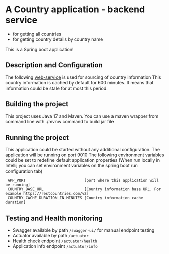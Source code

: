 # A Country application - backend service
- for getting all countries
- for getting country details by country name

This is a Spring boot application!

## Description and Configuration
The following [web-service](https://restcountries.com/v2}) is used for sourcing of country information
This country information is cached by default for 600 minutes. 
It means that information could be stale for at most this period.

## Building the project
This project uses Java 17 and Maven. You can use a maven wrapper from command line with ./mvnw command to build jar file

## Running the project
This application could be started without any additional configuration. The application will be running on port 9010
The following environment variables could be set to redefine default application properties
(When run locally in Intellij you can set environment variables on the spring boot run configuration tab)

```
 APP_PORT                          [port where this application will be running]
 COUNTRY_BASE_URL                  [Country information base URL. For example https://restcountries.com/v2]
 COUNTRY_CACHE_DURATION_IN_MINUTES [Country information cache duration]
```

## Testing and Health monitoring
- Swagger available by path ```/swagger-ui/``` for manual endpoint testing   
- Actuator available by path ```/actuator```
- Health check endpoint ```/actuator/health```
- Application info endpoint ```/actuator/info```

